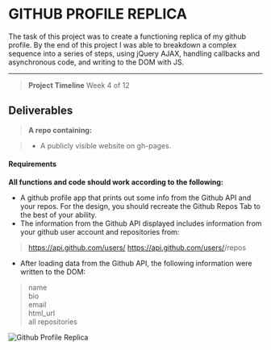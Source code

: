 GITHUB PROFILE REPLICA
===================


The task of this project was to create a functioning replica of my github profile.
By the end of this project I was able to breakdown a complex sequence into a series of steps, using jQuery AJAX, handling callbacks and asynchronous code, and writing to the DOM with JS.

----------

> **Project Timeline**
> Week 4 of 12


Deliverables
-------------


> **A repo containing:**

> - A publicly visible website on gh-pages.


#### <i class="icon-file"></i> Requirements

 **All functions and code should work according to the following:**
 
 - A github profile app that prints out some info from the Github API and your repos. For the design, you should recreate the Github Repos Tab to the best of your ability.
 - The information from the Github API displayed includes information from your github user account and repositories from: 

> 	https://api.github.com/users/<username>
> 	https://api.github.com/users/<username>/repos

 - After loading data from the Github API,  the following information were written to the DOM:

		

> name 		
> bio 		
> email 		
>html_url 		
>all repositories

![Github Profile Replica](https://lh5.googleusercontent.com/7edHQa4VSPKoQ7vOnxza5-ifiAhnFcSsBgR2cWc-9CH29WyM0DSGY3NVqtmn4eoVB8lsVGL5v5Je7TzYgNlLRraa3MKdPXm2W0Qmra9D2zGU68BIJhxpKsSo4XlePKhWXX4-JfGq)
 
